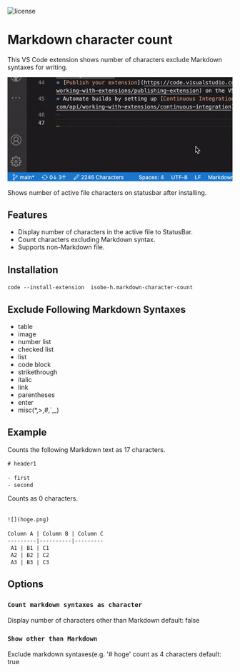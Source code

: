 
![license](https://img.shields.io/github/license/isobe-h/markdown-character-count-extension?style=for-the-badge)

# Markdown character count

This VS Code extension shows number of characters exclude Markdown syntaxes for writing.

![gif](./images/demo.gif)

Shows number of active file characters on statusbar after installing.

## Features

- Display number of characters in the active file to StatusBar.
- Count characters excluding Markdown syntax.
- Supports non-Markdown file.  

## Installation

`code --install-extension  isobe-h.markdown-character-count`

## Exclude Following Markdown Syntaxes

- table
- image
- number list
- checked list
- list
- code block
- strikethrough
- italic
- link
- parentheses
- enter
- misc(*,>,#,`,_)

## Example

Counts the following Markdown text as 17 characters.

```
# header1

- first
- second

```

Counts as 0 characters.

```

![](hoge.png)

Column A | Column B | Column C
---------|----------|---------
 A1 | B1 | C1
 A2 | B2 | C2
 A3 | B3 | C3

```



## Options

### `Count markdown syntaxes as character`

Display number of characters other than Markdown
default: false

### `Show other than Markdown`

Exclude markdown syntaxes(e.g. '# hoge' count as 4 characters
default: true

